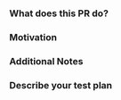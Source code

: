 ### What does this PR do?

<!--A brief description of the change being made with this pull request.-->

### Motivation

<!--What inspired you to submit this pull request?-->

### Additional Notes

<!--Anything else we should know when reviewing?-->

### Describe your test plan

<!--Write there any instructions and details you may have to test your PR.-->
